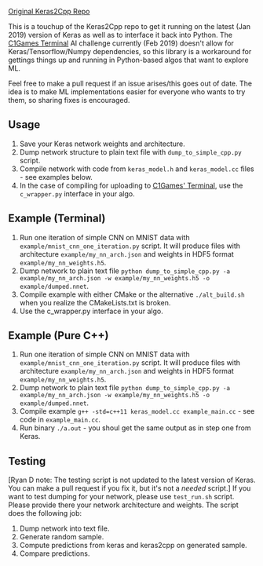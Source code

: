 [Original Keras2Cpp Repo](https://github.com/pplonski/keras2cpp)

This is a touchup of the Keras2Cpp repo to get it running on the latest (Jan 2019) version of Keras as well as to interface it back into Python.
The [C1Games Terminal](https://terminal.c1games.com/) AI challenge currently (Feb 2019) doesn't allow for Keras/Tensorflow/Numpy dependencies, so
this library is a workaround for gettings things up and running in Python-based algos that want to explore ML.

Feel free to make a pull request if an issue arises/this goes out of date. The idea is to make ML implementations easier for everyone who wants to
try them, so sharing fixes is encouraged.

## Usage

 1. Save your Keras network weights and architecture.
 2. Dump network structure to plain text file with `dump_to_simple_cpp.py` script.
 3. Compile network with code from `keras_model.h` and `keras_model.cc` files - see examples below.
 4. In the case of compiling for uploading to [C1Games' Terminal](https://terminal.c1games.com/), use the `c_wrapper.py` interface in your algo.

## Example (Terminal)
 1. Run one iteration of simple CNN on MNIST data with `example/mnist_cnn_one_iteration.py` script. It will produce files with architecture `example/my_nn_arch.json` and weights in HDF5 format `example/my_nn_weights.h5`.
 2. Dump network to plain text file `python dump_to_simple_cpp.py -a example/my_nn_arch.json -w example/my_nn_weights.h5 -o example/dumped.nnet`.
 3. Compile example with either CMake or the alternative `./alt_build.sh` when you realize the CMakeLists.txt is broken.
 4. Use the c_wrapper.py interface in your algo.

## Example (Pure C++)

 1. Run one iteration of simple CNN on MNIST data with `example/mnist_cnn_one_iteration.py` script. It will produce files with architecture `example/my_nn_arch.json` and weights in HDF5 format `example/my_nn_weights.h5`.
 2. Dump network to plain text file `python dump_to_simple_cpp.py -a example/my_nn_arch.json -w example/my_nn_weights.h5 -o example/dumped.nnet`.
 3. Compile example `g++ -std=c++11 keras_model.cc example_main.cc` - see code in `example_main.cc`.
 4. Run binary `./a.out` - you shoul get the same output as in step one from Keras.

## Testing

[Ryan D note: The testing script is not updated to the latest version of Keras. You can make a pull request if you fix it, but it's not a _needed_ script.]
If you want to test dumping for your network, please use `test_run.sh` script. Please provide there your network architecture and weights. The script does the following job:

 1. Dump network into text file.
 2. Generate random sample.
 3. Compute predictions from keras and keras2cpp on generated sample.
 4. Compare predictions.